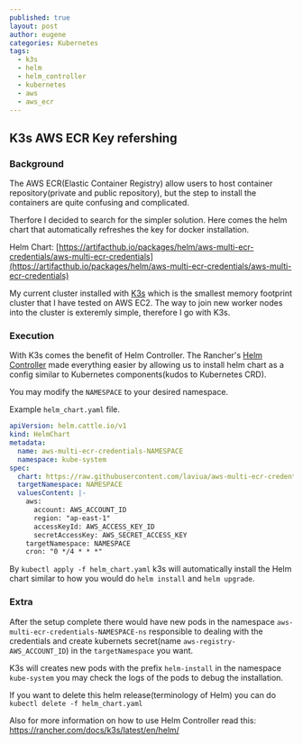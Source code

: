 ```yaml
---
published: true
layout: post
author: eugene
categories: Kubernetes
tags:
  - k3s
  - helm
  - helm_controller
  - kubernetes
  - aws
  - aws_ecr
---
```

## K3s AWS ECR Key refershing

### Background
The AWS ECR(Elastic Container Registry) allow users to host container repository(private and public repository), but the step to install the containers are quite confusing and complicated.

Therfore I decided to search for the simpler solution. Here comes the helm chart that automatically refreshes the key for docker installation. 

Helm Chart: [https://artifacthub.io/packages/helm/aws-multi-ecr-credentials/aws-multi-ecr-credentials](https://artifacthub.io/packages/helm/aws-multi-ecr-credentials/aws-multi-ecr-credentials)

My current cluster installed with [K3s](https://k3s.io/) which is the smallest memory footprint cluster that I have tested on AWS EC2. The way to join new worker nodes into the cluster is exteremly simple, therefore I go with K3s.

### Execution

With K3s comes the benefit of Helm Controller. The Rancher's [Helm Controller](https://github.com/k3s-io/helm-controller) made everything easier by allowing us to install helm chart as a config similar to Kubernetes components(kudos to Kubernetes CRD). 

You may modify the `NAMESPACE` to your desired namespace.

Example `helm_chart.yaml` file.
```yaml
apiVersion: helm.cattle.io/v1
kind: HelmChart
metadata:
  name: aws-multi-ecr-credentials-NAMESPACE
  namespace: kube-system
spec:
  chart: https://raw.githubusercontent.com/laviua/aws-multi-ecr-credentials/master/docs/aws-multi-ecr-credentials-1.4.3.tgz
  targetNamespace: NAMESPACE
  valuesContent: |-
    aws:
      account: AWS_ACCOUNT_ID
      region: "ap-east-1"
      accessKeyId: AWS_ACCESS_KEY_ID
      secretAccessKey: AWS_SECRET_ACCESS_KEY
    targetNamespace: NAMESPACE
    cron: "0 */4 * * *"
```

By `kubectl apply -f helm_chart.yaml` k3s will automatically install the Helm chart similar to how you would do `helm install` and `helm upgrade`.

### Extra

After the setup complete there would have new pods in the namespace `aws-multi-ecr-credentials-NAMESPACE-ns` responsible to dealing with the credentials and create kubernets secret(name `aws-registry-AWS_ACCOUNT_ID`) in the `targetNamespace` you want.

K3s will creates new pods with the prefix `helm-install` in the namespace `kube-system` you may check the logs of the pods to debug the installation.

If you want to delete this helm release(terminology of Helm) you can do `kubectl delete -f helm_chart.yaml`


Also for more information on how to use Helm Controller read this:
https://rancher.com/docs/k3s/latest/en/helm/
